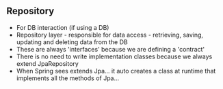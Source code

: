 ## Repository
- For DB interaction (if using a DB)
- Repository layer - responsible for data access - retrieving, saving, updating and deleting data from the DB
- These are always 'interfaces' because we are defining a 'contract'
- There is no need to write implementation classes because we always extend JpaRepository
- When Spring sees extends Jpa... it auto creates a class at runtime that implements all the methods of Jpa...